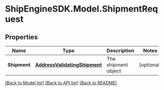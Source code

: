 # ShipEngineSDK.Model.ShipmentRequest

## Properties

Name | Type | Description | Notes
------------ | ------------- | ------------- | -------------
**Shipment** | [**AddressValidatingShipment**](AddressValidatingShipment.md) | The shipment object | [optional] 

[[Back to Model list]](../README.md#documentation-for-models) [[Back to API list]](../README.md#documentation-for-api-endpoints) [[Back to README]](../README.md)

